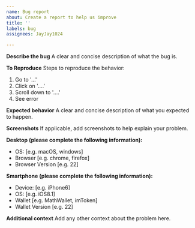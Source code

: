 ```yaml
---
name: Bug report
about: Create a report to help us improve
title: ''
labels: bug
assignees: JayJay1024

---
```


**Describe the bug**
A clear and concise description of what the bug is.

**To Reproduce**
Steps to reproduce the behavior:
1. Go to '...'
2. Click on '....'
3. Scroll down to '....'
4. See error

**Expected behavior**
A clear and concise description of what you expected to happen.

**Screenshots**
If applicable, add screenshots to help explain your problem.

**Desktop (please complete the following information):**
 - OS: [e.g. macOS, windows]
 - Browser [e.g. chrome, firefox]
 - Browser Version [e.g. 22]

**Smartphone (please complete the following information):**
 - Device: [e.g. iPhone6]
 - OS: [e.g. iOS8.1]
 - Wallet [e.g. MathWallet, imToken]
 - Wallet Version [e.g. 22]

**Additional context**
Add any other context about the problem here.
